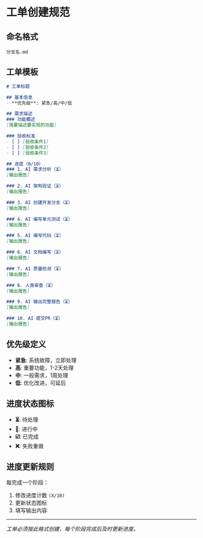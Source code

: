# 工单创建规范

## 命名格式
```
分支名.md
```

## 工单模板

```markdown
# 工单标题

## 基本信息
- **优先级**: 紧急/高/中/低

## 需求描述
### 功能概述
[简要描述要实现的功能]

### 验收标准
- [ ] [验收条件1]
- [ ] [验收条件2]
- [ ] [验收条件3]

## 进度（0/10）
### 1. AI 需求分析（⏳）
[输出报告]

### 2. AI 架构验证（⏳）
[输出报告]

### 3. AI 创建开发分支（⏳）
[输出报告]

### 4. AI 编写单元测试（⏳）
[输出报告]

### 5. AI 编写代码（⏳）
[输出报告]

### 6. AI 文档编写（⏳）
[输出报告]

### 7. AI 质量检测（⏳）
[输出报告]

### 8. 人类审查（⏳）
[输出报告]

### 9. AI 输出完整报告（⏳）
[输出报告]

### 10. AI 提交PR（⏳）
[输出报告]
```

## 优先级定义
- **紧急**: 系统故障，立即处理
- **高**: 重要功能，1-2天处理
- **中**: 一般需求，1周处理
- **低**: 优化改进，可延后

## 进度状态图标
- **⏳**: 待处理
- **🔄**: 进行中
- **☑️**: 已完成
- **❌**: 失败重做

## 进度更新规则
每完成一个阶段：
1. 修改进度计数 `(X/10)`
2. 更新状态图标
3. 填写输出内容



---

*工单必须按此格式创建，每个阶段完成后及时更新进度。* 